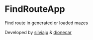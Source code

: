 # FindRouteApp
Find route in generated or loaded mazes

Developed by [silviaju]("https://github.com/DuckyBread") & [dionecar]("https://github.com/ElectricEnchanter")
